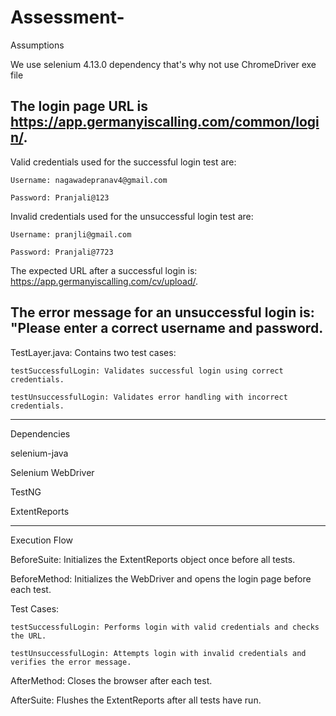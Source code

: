 # Assessment-
Assumptions

We use selenium 4.13.0 dependency that's why not use ChromeDriver exe file 

The login page URL is https://app.germanyiscalling.com/common/login/.
-------------------------------------------------------------------
Valid credentials used for the successful login test are:

	Username: nagawadepranav4@gmail.com
 
	Password: Pranjali@123

Invalid credentials used for the unsuccessful login test are:

	Username: pranjli@gmail.com
 
	Password: Pranjali@7723

The expected URL after a successful login is: https://app.germanyiscalling.com/cv/upload/.

The error message for an unsuccessful login is: "Please enter a correct username and password. 
------------------------------------------------------------------------------------------------------
TestLayer.java: Contains two test cases:

	testSuccessfulLogin: Validates successful login using correct credentials.
 
	testUnsuccessfulLogin: Validates error handling with incorrect credentials.

-------------------------------------------------------------------------------------
Dependencies

selenium-java

Selenium WebDriver

TestNG 

ExtentReports 


----------------------------------------------------------------------------------------
Execution Flow

BeforeSuite: Initializes the ExtentReports object once before all tests.

BeforeMethod: Initializes the WebDriver and opens the login page before each test.

Test Cases:

	testSuccessfulLogin: Performs login with valid credentials and checks the URL.
 
	testUnsuccessfulLogin: Attempts login with invalid credentials and verifies the error message.

AfterMethod: Closes the browser after each test.

AfterSuite: Flushes the ExtentReports after all tests have run.
